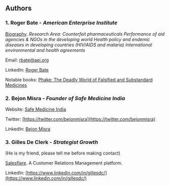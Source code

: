 ## Authors

### 1. **Roger Bate** - *American Enterprise Institute*
[Biography](https://www.aei.org/scholar/roger-bate/). *Research Area: Counterfeit pharmaceuticals Performance of aid agencies & NGOs in the developing world Health policy and endemic diseases in developing countries (HIV/AIDS and malaria) International environmental and health agreements*

Email: [rbate@aei.org](rbate@aei.org)

LinkedIn: [Roger Bate](https://www.linkedin.com/in/roger-bate-149b0b4/)

Notable books: [Phake: The Deadly World of Falsified and Substandard Medicines](https://www.amazon.com/Phake-Deadly-Falsified-Substandard-Medicines/dp/084477233X/ref=asap_bc?ie=UTF8)

### 2. **Bejon Misra** - *Founder of Safe Medicine India*
Website: [Safe Medicine India](http://www.safemedicinesindia.in/founder.php)

Twitter: [https://twitter.com/bejonmisra](https://twitter.com/bejonmisra)

LinkedIn: [Bejon Misra](https://www.linkedin.com/in/bejon-misra-1a465a4b/)

### 3. **Gilles De Clerk** - *Strategist Growth*
(He is my friend, please tell me before making contact)

[Salesflare](https://salesflare.com/index.html). A Customer Relations Management platform.

LinkedIn: [https://www.linkedin.com/in/gillesdc/](https://www.linkedin.com/in/gillesdc/)
